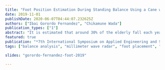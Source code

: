 ```yaml
---
title: "Foot Position Estimation During Standing Balance Using a Cane with Millimeter Wave Radar"
date: 2019-11-01
publishDate: 2020-06-07T04:44:07.232625Z
authors: ["Ibai Gorordo Fernandez", "Chikamune Wada"]
publication_types: ["1"]
abstract: "It is estimated that around 30% of the elderly fall each year worldwide. The use of assistive devices such as canes or walkers increases the stability of the elderly by increasing the area of the Base of Support. However, the fall rate of assistive device users is similar or even higher than of non-device users. Feet position while standing has been found to be a relevant indicator of postural instability in elderly patients. Therefore, the objective of this research is to develop a sensor system that can measure the feet position of cane users during standing balance. The proposed system could be used for balance training of cane users by providing feedback about their stability level in real time. Previous studies used pressure plates or camera-based systems, such as using the Microsoft Kinect, to estimate the position of the feet during standing balance. However, these systems have various limitations. On the one hand, pressure plates are not affordable due to its high price. On the other hand, current camera-based systems do not work well for assistive device users because these systems cannot detect the position of the assistive devices. In this research, we present an instrumented cane with a millimeter wave radar (AWR1642, Texas Instruments) that can estimate the position of the feet with respect to the position of the tip of the cane. The system was tested in an experiment where 2 young subjects stand for 3 seconds while using a cane in 9 different foot positions. The proposed system was able to estimate the foot position with an RMSE value of 29.92 mm. Although this result is better than the 10 cm average error obtained in similar studies using the Microsoft Kinect, the proposed system requires further improvement to also measure the foot position for other activities such as walking or sit to stand motion."
featured: true
publication: "*7th International Symposium on Applied Engineering and Sciences (SAES2019)*"
tags: ["balance analysis", "millimeter wave radar", "foot placement", "falls"]

slides: "gorordo-fernandez-foot-2019"

---
```


